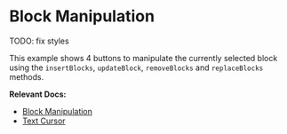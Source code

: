 # Block Manipulation

TODO: fix styles

This example shows 4 buttons to manipulate the currently selected block using the `insertBlocks`, `updateBlock`, `removeBlocks` and `replaceBlocks` methods.

**Relevant Docs:**

- [Block Manipulation](/docs/manipulating-blocks)
- [Text Cursor](/docs/cursor-selections#text-cursor)
